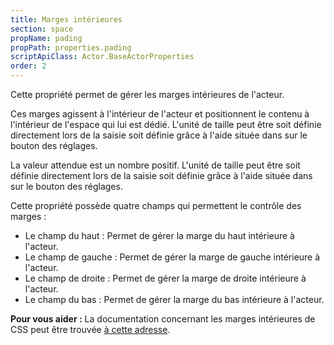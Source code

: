 ```yaml
---
title: Marges intérieures
section: space
propName: pading
propPath: properties.pading
scriptApiClass: Actor.BaseActorProperties
order: 2
---
```

Cette propriété permet de gérer les marges intérieures de l'acteur.

Ces marges agissent à l'intérieur de l'acteur et positionnent le contenu à l'intérieur de l'espace qui lui est dédié.
L'unité de taille peut être soit définie directement lors de la saisie soit définie grâce à l'aide située dans sur le bouton des réglages.

La valeur attendue est un nombre positif.
L'unité de taille peut être soit définie directement lors de la saisie soit définie grâce à l'aide située dans sur le bouton des réglages.

Cette propriété possède quatre champs qui permettent le contrôle des marges :
- Le champ du haut : Permet de gérer la marge du haut intérieure à l'acteur.
- Le champ de gauche : Permet de gérer la marge de gauche intérieure à l'acteur.
- Le champ de droite : Permet de gérer la marge de droite intérieure à l'acteur.
- Le champ du bas : Permet de gérer la marge du bas intérieure à l'acteur.

**Pour vous aider :**
La documentation concernant les marges intérieures de CSS peut être trouvée [à cette adresse](https://developer.mozilla.org/fr/docs/Web/CSS/padding).